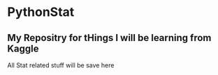 # PythonStat
## My Repositry for tHings I will be learning from Kaggle

All Stat related stuff will be save here
